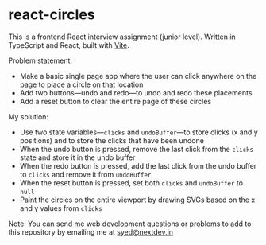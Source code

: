 # react-circles

This is a frontend React interview assignment (junior level). Written in TypeScript and React, built with [Vite](https://vitejs.dev/).

Problem statement:

* Make a basic single page app where the user can click anywhere on the page to place a circle on that location
* Add two buttons—undo and redo—to undo and redo these placements
* Add a reset button to clear the entire page of these circles

My solution:

* Use two state variables—`clicks` and `undoBuffer`—to store clicks (x and y positions) and to store the clicks that 
have been undone
* When the undo button is pressed, remove the last click from the `clicks` state and store it in the undo buffer
* When the redo button is pressed, add the last click from the undo buffer to `clicks` and remove it from `undoBuffer`
* When the reset button is pressed, set both `clicks` and `undoBuffer` to `null`
* Paint the circles on the entire viewport by drawing SVGs based on the x and y values from `clicks`

Note: You can send me web development questions or problems to add to this repository by emailing me at syed@nextdev.in